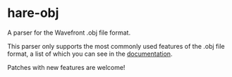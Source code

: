 <!--
© 2022 Vlad-Stefan Harbuz <vlad@vladh.net>
SPDX-License-Identifier: MIT
-->

# hare-obj

A parser for the Wavefront .obj file format.

This parser only supports the most commonly used features of the .obj file
format, a list of which you can see in the
[documentation](https://git.sr.ht/~vladh/hare-obj/tree/main/item/format/obj/README).

Patches with new features are welcome!
